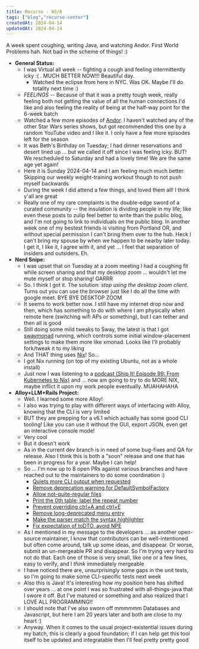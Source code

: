 ```yaml
---
title: Recurse - W3/6
tags: ["blog","recurse-center"]
createdAt: 2024-04-14
updatedAt: 2024-04-14
---
```


A week spent coughing, writing Java, and watching Andor. First World Problems hah. Not bad in the scheme of things! :)

* **General Status:**
  * I was Virtual all week -- fighting a cough and feeling intermittently icky :( . MUCH BETTER NOW!!! Beautiful day.
    * Watched the eclipse from here in NYC. Was OK. Maybe I'll do totality next time :)
  * *FEELINGS* -- Because of that it was a pretty tough week, really feeling both not getting the value of all the human connections I'd like and also feeling the reality of being at the half-way point for the 6-week batch
  * Watched a few more episodes of [Andor](https://en.wikipedia.org/wiki/Andor_(TV_series)). I haven't watched any of the other Star Wars series shows, but got recommended this one by a random YouTube video and I like it. I only have a few more episodes left for the season
  * It was Beth's Birthday on Tuesday; I had dinner reservations and desert lined up ... but we called it off since I was feeling icky. BUT! We rescheduled to Saturday and had a lovely time! We are the same age yet again!
  * Here it is Sunday 2024-04-14 and I am feeling much much better. Skipping our weekly weight-training workout though to not push myself backwards
  * During the week I did attend a few things, and loved them all! I think y'all are great
  * Really one of my rare complaints is the double-edge sword of a curated community -- the insulation is dividing people in my life; like even these posts to zulip feel better to write than the public blog, and I'm not going to link to individuals on the public blog. In another week one of my bestest friends is visiting from Portland OR, and without special permission I can't bring them over to the hub. Heck I can't bring my spouse by when we happen to be nearby later today. I get it, I like it, I agree with it, and yet ... I feel that separation of insiders and outsiders. Eh.
* **Nerd Snipe:**
  * I was upset that on Tuesday at a zoom meeting I had a coughing fit while screen sharing and that my desktop zoom ... wouldn't let me mute myself or stop sharing! GARRR
  * So. I think I got it. The solution: *stop using the desktop zoom client*. Turns out you can use the browser just like I do all the time with google meet. BYE BYE DESKTOP ZOOM
  * It seems to work better now. I still have my internet drop now and then, which has something to do with where I am physically when remote here (switching wifi APs or something), but I can tether and then all is good
  * Still doing some mild tweaks to Sway, the latest is that I got [swaymonad](https://github.com/nicolasavru/swaymonad) running, which controls some initial window-placement settings to make them more like xmonad. Looks like I'll probably fork/tweak it to my liking
  * And THAT thing uses [Nix](https://nixos.org/)! So...
  * I got Nix running (on top of my existing Ubuntu, not as a whole install)
  * Just now I was listening to a [podcast (Ship It! Episode 99: From Kubernetes to Nix)](https://changelog.com/shipit/99) and ... now am going to try to do MORE NIX, maybe inflict it upon my work people eventually. MUAHAHAHA
* **Alloy+LLM+Rails Project:**
  * Well. I learned some more Alloy!
  * I also was trying to play with different ways of interfacing with Alloy, knowing that the CLI is very limited
  * BUT they are prepping for a v6.1 which actually has some good CLI tooling! Like you can use it without the GUI, export JSON, even get an interactive console mode!
  * Very cool
  * But it doesn't work
  * As in the current dev branch is in need of some bug-fixes and QA for release. Also I think this is both a "soon" release and one that has been in progress for a year. Maybe I can help!
  * So ... I'm now up to 8 open PRs against various branches and have reached out to the maintainers to do some coordination :)
    * [Quiets more CLI output when requested](https://github.com/nmacedo/org.alloytools.alloy/pull/4)
    * [Remove deprecation warning for DefaultSymbolFactory](https://github.com/nmacedo/org.alloytools.alloy/pull/3)
    * [Allow not-quite-regular files](https://github.com/nmacedo/org.alloytools.alloy/pull/2)
    * [Print the 0th table; label the repeat number](https://github.com/AlloyTools/org.alloytools.alloy/pull/261)
    * [Prevent overriding ctrl+A and ctrl+E](https://github.com/AlloyTools/org.alloytools.alloy/pull/262)
    * [Remove long-deprecated menu entry](https://github.com/AlloyTools/org.alloytools.alloy/pull/263)
    * [Make the parser match the syntax highlighter](https://github.com/AlloyTools/org.alloytools.alloy/pull/265)
    * [Fix expectation of toDTO, avoid NPE](https://github.com/AlloyTools/org.alloytools.alloy/pull/267)
  * As I mentioned in my message to the developers ... as another open-source maintainer, I know that contributors can be well-intentioned but often come around, talk up some ideas, and disappear. Or worse, submit an un-mergeable PR and disappear. So I'm trying very hard to not do that. Each one of those is very small, like one or a few lines, easy to verify, and I *think* immediately mergeable
  * I have noticed there are, unsurprisingly some gaps in the unit tests, so I'm going to make some CLI-specific tests next week
  * Also this is Java! It's interesting how my position here has shifted over years ... at one point I was so frustrated with all-things-java that I swore it off. But I've matured or something and also realized that I LOVE ALL PROGRAMMING!!
  * I should note that I've also sworn off mmmmmm Databases and Javascript, but here I am 20 years later and both are close to my heart :)
  * Anyway. When it comes to the usual project-existential issues during my batch, this is clearly a good foundation; if I can help get this tool itself to be updated and integratable then I'll feel pretty pretty good

